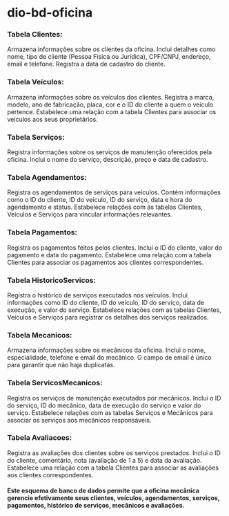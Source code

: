 # dio-bd-oficina
### Tabela Clientes:

Armazena informações sobre os clientes da oficina.
Inclui detalhes como nome, tipo de cliente (Pessoa Física ou Jurídica), CPF/CNPJ, endereço, email e telefone.
Registra a data de cadastro do cliente.
### Tabela Veículos:

Armazena informações sobre os veículos dos clientes.
Registra a marca, modelo, ano de fabricação, placa, cor e o ID do cliente a quem o veículo pertence.
Estabelece uma relação com a tabela Clientes para associar os veículos aos seus proprietários.
### Tabela Serviços:

Registra informações sobre os serviços de manutenção oferecidos pela oficina.
Inclui o nome do serviço, descrição, preço e data de cadastro.
### Tabela Agendamentos:

Registra os agendamentos de serviços para veículos.
Contém informações como o ID do cliente, ID do veículo, ID do serviço, data e hora do agendamento e status.
Estabelece relações com as tabelas Clientes, Veículos e Serviços para vincular informações relevantes.
### Tabela Pagamentos:

Registra os pagamentos feitos pelos clientes.
Inclui o ID do cliente, valor do pagamento e data do pagamento.
Estabelece uma relação com a tabela Clientes para associar os pagamentos aos clientes correspondentes.
### Tabela HistoricoServicos:

Registra o histórico de serviços executados nos veículos.
Inclui informações como ID do cliente, ID do veículo, ID do serviço, data de execução, e valor do serviço.
Estabelece relações com as tabelas Clientes, Veículos e Serviços para registrar os detalhes dos serviços realizados.
### Tabela Mecanicos:

Armazena informações sobre os mecânicos da oficina.
Inclui o nome, especialidade, telefone e email do mecânico.
O campo de email é único para garantir que não haja duplicatas.
### Tabela ServicosMecanicos:

Registra os serviços de manutenção executados por mecânicos.
Inclui o ID do serviço, ID do mecânico, data de execução do serviço e valor do serviço.
Estabelece relações com as tabelas Serviços e Mecânicos para associar os serviços aos mecânicos responsáveis.
### Tabela Avaliacoes:

Registra as avaliações dos clientes sobre os serviços prestados.
Inclui o ID do cliente, comentário, nota (avaliação de 1 a 5) e data da avaliação.
Estabelece uma relação com a tabela Clientes para associar as avaliações aos clientes correspondentes.

#### Este esquema de banco de dados permite que a oficina mecânica gerencie efetivamente seus clientes, veículos, agendamentos, serviços, pagamentos, histórico de serviços, mecânicos e avaliações. 
